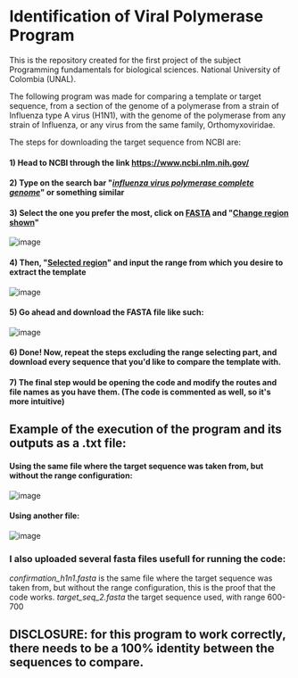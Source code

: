 # Identification of Viral Polymerase Program
This is the repository created for the first project of the subject Programming fundamentals for biological sciences.
National University of Colombia (UNAL).

The following program was made for comparing a template or target sequence, 
from a section of the genome of a polymerase from a strain of Influenza type A virus (H1N1),
with the genome of the polymerase from any strain of Influenza, or any virus from the same family, Orthomyxoviridae.

The steps for downloading the target sequence from NCBI are:
#### 1) Head to NCBI through the link https://www.ncbi.nlm.nih.gov/
#### 2) Type on the search bar "<ins>_influenza virus polymerase complete genome_</ins>" or something similar
#### 3) Select the one you prefer the most, click on <ins>FASTA</ins> and "<ins>Change region shown</ins>"
![image](https://github.com/user-attachments/assets/278c5098-ace4-445f-826d-732fff8d18b0)
#### 4) Then, "<ins>Selected region</ins>" and input the range from which you desire to extract the template
![image](https://github.com/user-attachments/assets/ebff3b41-40f9-4139-ac56-6080eecfd4e4)
#### 5) Go ahead and download the FASTA file like such:
![image](https://github.com/user-attachments/assets/dc0ebe4a-886a-4db2-8a15-206333cbefbf)
#### 6) Done! Now, repeat the steps excluding the range selecting part, and download every sequence that you'd like to compare the template with.
#### 7) The final step would be opening the code and modify the routes and file names as you have them. (The code is commented as well, so it's more intuitive)

## Example of the execution of the program and its outputs as a .txt file:

#### Using the same file where the target sequence was taken from, but without the range configuration:
![image](https://github.com/user-attachments/assets/3f833014-e6a4-478d-9a64-ee182a6a702e)


#### Using another file:
![image](https://github.com/user-attachments/assets/569f6c15-24e9-421c-a390-f80bfce544f3)


### I also uploaded several fasta files usefull for running the code:
*confirmation_h1n1.fasta* is the same file where the target sequence was taken from, but without the range configuration, this is the proof that the code works.
*target_seq_2.fasta* the target sequence used, with range 600-700


## DISCLOSURE: for this program to work correctly, there needs to be a 100% identity between the sequences to compare.
